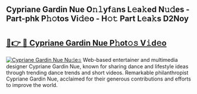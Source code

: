 ## Cypriane Gardin Nue O𝚗𝚕yf𝚊ns L𝚎a𝚔ed N𝚞𝚍es - Part-phk P𝚑𝚘tos Vi𝚍𝚎o - H𝚘𝚝 Part L𝚎a𝚔s D2Noy

# <h2><a href="http://kf7vkel.oniu.top/?m=Cypriane+Gardin+Nue">🔗👉 🔴 Cypriane Gardin Nue P𝚑ot𝚘𝚜 V𝚒d𝚎o</a></h2>

[![Cypriane Gardin Nue Nu𝚍e𝚜](https://i.imgur.com/0qMVB7G.gif)](http://kf7vkel.oniu.top/?m=Cypriane+Gardin+Nue)
Web-based entertainer and multimedia designer Cypriane Gardin Nue, known for sharing dance and lifestyle ideas through trending dance trends and short videos. Remarkable philanthropist Cypriane Gardin Nue, acclaimed for their generous contributions and efforts to improve the world.  
